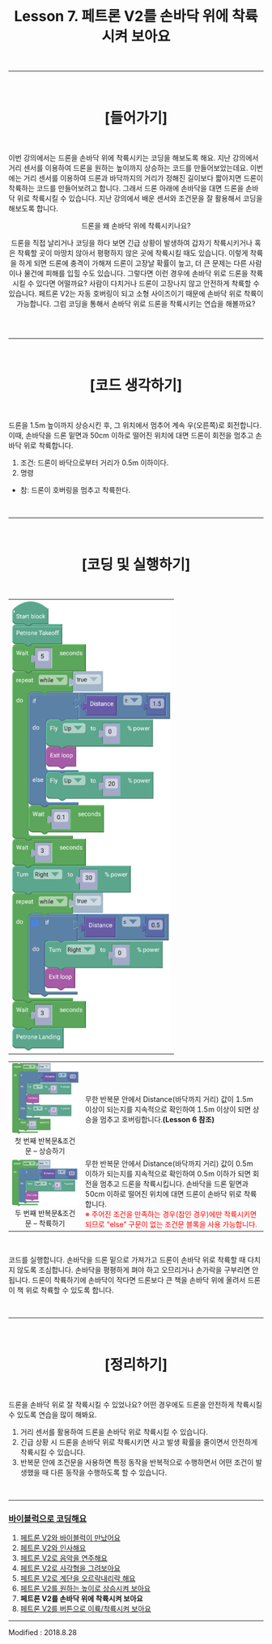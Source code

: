 <br>

<div align="center">
    <h1>Lesson 7. 페트론 V2를 손바닥 위에 착륙시켜 보아요</h1>
</div>

<br>

---

<br>


<div align="center">
    <h1>[들어가기]</h1>
</div>

<br>

이번 강의에서는 드론을 손바닥 위에 착륙시키는 코딩을 해보도록 해요. 지난 강의에서 거리 센서를 이용하여 드론을 원하는 높이까지 상승하는 코드를 만들어보았는데요. 이번에는 거리 센서를 이용하여 드론과 바닥까지의 거리가 정해진 길이보다 짧아지면 드론이 착륙하는 코드를 만들어보려고 합니다. 그래서 드론 아래에 손바닥을 대면 드론을 손바닥 위로 착륙시킬 수 있습니다. 지난 강의에서 배운 센서와 조건문을 잘 활용해서 코딩을 해보도록 합니다.
<br>
<div align="center">
    <table>
        <tr>
        드론을 왜 손바닥 위에 착륙시키나요?

드론을 직접 날리거나 코딩을 하다 보면 긴급 상황이 발생하여 갑자기 착륙시키거나 혹은 착륙할 곳이 마땅치 않아서 평평하지 않은 곳에 착륙시킬 때도 있습니다. 이렇게 착륙을 하게 되면 드론에 충격이 가해져 드론이 고장날 확률이 높고, 더 큰 문제는 다른 사람이나 물건에 피해를 입힐 수도 있습니다. 그렇다면 이런 경우에 손바닥 위로 드론을 착륙시킬 수 있다면 어떨까요? 사람이 다치거나 드론이 고장나지 않고 안전하게 착륙할 수 있습니다. 페트론 V2는 자동 호버링이 되고 소형 사이즈이기 때문에 손바닥 위로 착륙이 가능합니다. 그럼 코딩을 통해서 손바닥 위로 드론을 착륙시키는 연습을 해볼까요?
        </tr>
    </table>
</div>

<br>

---

<br>


<div align="center">
    <h1>[코드 생각하기]</h1>
</div>

<br>

드론을 1.5m 높이까지 상승시킨 후, 그 위치에서 멈추어 계속 우(오른쪽)로 회전합니다. 이때, 손바닥을 드론 밑면과 50cm 이하로 떨어진 위치에 대면 드론이 회전을 멈추고 손바닥 위로 착륙합니다.

1. 조건: 드론이 바닥으로부터 거리가 0.5m 이하이다.
2. 명령
- 참: 드론이 호버링을 멈추고 착륙한다.

<br>

---

<br>


<div align="center">
    <h1>[코딩 및 실행하기]</h1>
</div>

<br>

<div align="center">
    <table>
        <tr>
            <td>
                <div align="center">
                    <img src="images/image70.png"><br>
                </div>
            </td>
        </tr>
    </table>
</div>

<div align="center">
    <table>
        <tr>
            <td>
                <div align="center">
                    <img src="images/image71.png"><br>
                    첫 번째 반복문&조건문 – 상승하기
                </div>
            </td>
            <td>
                <div align="left">
                    무한 반복문 안에서 Distance(바닥까지 거리) 값이 1.5m 이상이 되는지를 지속적으로 확인하여 1.5m 이상이 되면 상승을 멈추고 호버링합니다.<b>(Lesson 6 참조)</b>
                </div>
            </td>
        </tr>
        <tr>
            <td>
                <div align="center">
                    <img src="images/image72.png"><br>
                    두 번째 반복문&조건문 – 착륙하기
                </div>
            </td>
            <td>
                <div align="left">
                    무한 반복문 안에서 Distance(바닥까지 거리) 값이 0.5m 이하가 되는지를 지속적으로 확인하여 0.5m 이하가 되면 회전을 멈추고 드론을 착륙시킵니다. 손바닥을 드론 밑면과 50cm 이하로 떨어진 위치에 대면 드론이 손바닥 위로 착륙합니다.<br>
                    <font color="red">※ 주어진 조건을 만족하는 경우(참인 경우)에만 착륙시키면 되므로 “else” 구문이 없는 조건문 블록을 사용 가능합니다.</font>
                </div>
            </td>
        </tr>
    </table>
</div>

<br>

코드를 실행합니다. 손바닥을 드론 밑으로 가져가고 드론이 손바닥 위로 착륙할 때 다치지 않도록 조심합니다. 손바닥을 평평하게 펴야 하고 오므리거나 손가락을 구부리면 안됩니다. 드론이 착륙하기에 손바닥이 작다면 드론보다 큰 책을 손바닥 위에 올려서 드론이 책 위로 착륙할 수 있도록 합니다.

<br>

---

<br>


<div align="center">
    <h1>[정리하기]</h1>
</div>

<br>

드론을 손바닥 위로 잘 착륙시킬 수 있었나요? 어떤 경우에도 드론을 안전하게 착륙시킬 수 있도록 연습을 많이 해봐요.

1. 거리 센서를 활용하여 드론을 손바닥 위로 착륙시킬 수 있습니다.
2. 긴급 상황 시 드론을 손바닥 위로 착륙시키면 사고 발생 확률을 줄이면서 안전하게 착륙시킬 수 있습니다.
3. 반복문 안에 조건문을 사용하면 특정 동작을 반복적으로 수행하면서 어떤 조건이 발생했을 때 다른 동작을 수행하도록 할 수 있습니다.



<br>

---

### [바이블럭으로 코딩해요](../)

 1. [페트론 V2와 바이블럭이 만났어요](../lesson1)
 2. [페트론 V2와 인사해요](../lesson2)
 3. [페트론 V2로 음악을 연주해요](../lesson3)
 4. [페트론 V2로 사각형을 그려보아요](../lesson4)
 5. [페트론 V2로 계단을 오르락내리락 해요](../lesson5)
 6. [페트론 V2를 원하는 높이로 상승시켜 보아요](../lesson6)
 7. **페트론 V2를 손바닥 위에 착륙시켜 보아요**
 8. [페트론 V2를 버튼으로 이륙/착륙시켜 보아요](../lesson8)
 
---

Modified : 2018.8.28